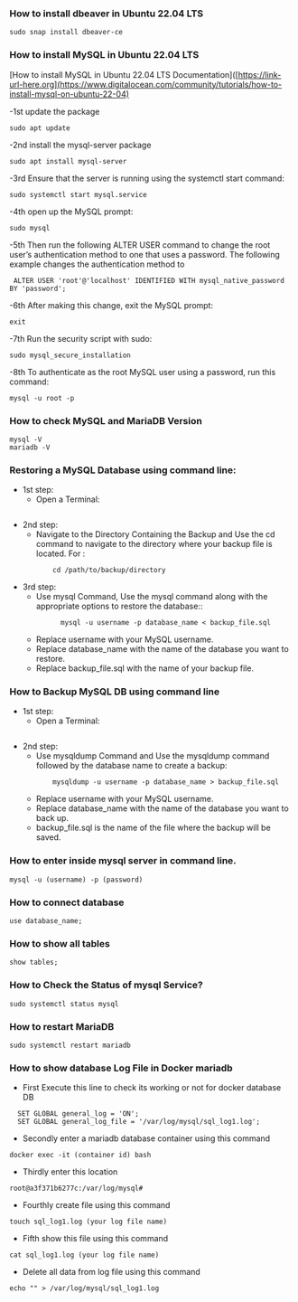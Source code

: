 ### How to install dbeaver in Ubuntu 22.04 LTS
```
sudo snap install dbeaver-ce
```
### How to install MySQL in Ubuntu 22.04 LTS 
[How to install MySQL in Ubuntu 22.04 LTS Documentation]([https://link-url-here.org](https://www.digitalocean.com/community/tutorials/how-to-install-mysql-on-ubuntu-22-04)

-1st update the package
  ```
  sudo apt update
  ```
-2nd install the mysql-server package
  ```
  sudo apt install mysql-server
  ```
-3rd Ensure that the server is running using the systemctl start command:
  ```
  sudo systemctl start mysql.service
  ```
-4th open up the MySQL prompt:
  ```
  sudo mysql
  ```
-5th Then run the following ALTER USER command to change the root user’s authentication method to one that uses a password. The following example changes the authentication method to
 ```
  ALTER USER 'root'@'localhost' IDENTIFIED WITH mysql_native_password BY 'password';
 ```
-6th After making this change, exit the MySQL prompt:
  ```
  exit
  ```
-7th Run the security script with sudo:
  ```
  sudo mysql_secure_installation
  ```
-8th To authenticate as the root MySQL user using a password, run this command:
  ```
  mysql -u root -p
  ```

### How to check MySQL and MariaDB Version
```
mysql -V
mariadb -V
```
### Restoring a MySQL Database using command line:
  - 1st step: 
    - Open a Terminal:
        ```Open a terminal or command prompt on your system.
        ```
  - 2nd step:
    - Navigate to the Directory Containing the Backup and Use the cd command to navigate to the directory where your backup file is located. For :
        ```shell
            cd /path/to/backup/directory
        ```
  - 3rd step:
    - Use mysql Command, Use the mysql command along with the appropriate options to restore the database::
        ``` shell
              mysql -u username -p database_name < backup_file.sql
        ```
    - Replace username with your MySQL username.
    - Replace database_name with the name of the database you want to restore.
    - Replace backup_file.sql with the name of your backup file.
      
###  How to Backup MySQL DB using command line

  - 1st step: 
    - Open a Terminal:
        ```Open a terminal or command prompt on your system.
        ```
  - 2nd step:
    - Use mysqldump Command and Use the mysqldump command followed by the database name to create a backup:
        ```shell
            mysqldump -u username -p database_name > backup_file.sql
        ```
    - Replace username with your MySQL username.
    - Replace database_name with the name of the database you want to back up.
    - backup_file.sql is the name of the file where the backup will be saved.


### How to enter inside mysql server in command line.
```
mysql -u (username) -p (password)
```
### How to connect database
```
use database_name;
```
### How to show all tables
```
show tables;
```
### How to Check the Status of mysql Service?
```
sudo systemctl status mysql
```
### How to restart MariaDB
```
sudo systemctl restart mariadb
```
### How to show database Log File in Docker mariadb
- First Execute this line to check its working or not for docker database DB
```
  SET GLOBAL general_log = 'ON';
  SET GLOBAL general_log_file = '/var/log/mysql/sql_log1.log';
```
- Secondly enter a mariadb database container using this command
```
docker exec -it (container id) bash
```
- Thirdly enter this location
```
root@a3f371b6277c:/var/log/mysql#
```
- Fourthly create file using this command
```
touch sql_log1.log (your log file name)
```
- Fifth show this file using this command
```
cat sql_log1.log (your log file name)
```
- Delete all data from log file using this command
```
echo "" > /var/log/mysql/sql_log1.log
```
